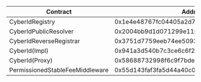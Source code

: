 | Contract                        | Address                                    |
| ------------------------------- | ------------------------------------------ |
| CyberIdRegistry                 | 0x1e4e48767fc04405a2d7c831db98849491578b92 |
| CyberIdPublicResolver           | 0x2004bb9d1d071299e11b6985912e17bcd91e24fe |
| CyberIdReverseRegistrar         | 0x3751d7759eeb74ee5093076416a565a75729d5a2 |
| CyberId(Impl)                   | 0x941a3d540b7c3ce6c6f289458b69e960b5a74f16 |
| CyberId(Proxy)                  | 0x58688732998f6c9f7bde811c6576ad471c373061 |
| PermissionedStableFeeMiddleware | 0x55d143faf3fa5d44a40c005b113f5c9f493a6478 |
